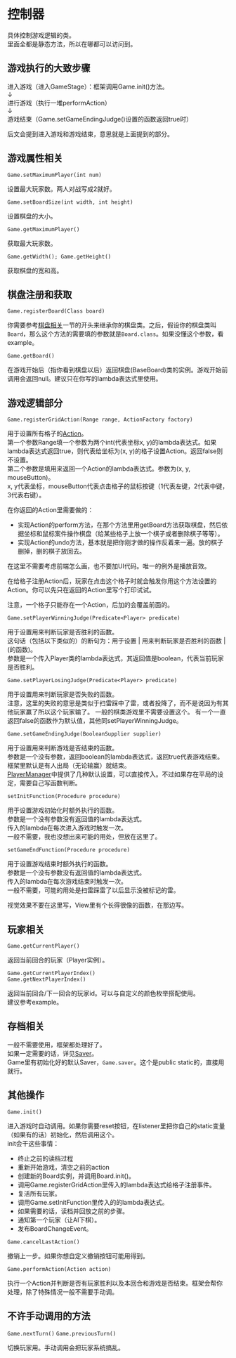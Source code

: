 # 控制器

具体控制游戏逻辑的类。  
里面全都是静态方法，所以在哪都可以访问到。

## 游戏执行的大致步骤

进入游戏（进入GameStage）：框架调用Game.init()方法。  
↓  
进行游戏（执行一堆performAction）  
↓  
游戏结束（Game.setGameEndingJudge()设置的函数返回true时）

后文会提到进入游戏和游戏结束，意思就是上面提到的部分。

## 游戏属性相关

`Game.setMaximumPlayer(int num)`

设置最大玩家数。两人对战写成2就好。

`Game.setBoardSize(int width, int height)`

设置棋盘的大小。

`Game.getMaximumPlayer()`

获取最大玩家数。

`Game.getWidth(); Game.getHeight()`

获取棋盘的宽和高。

## 棋盘注册和获取

`Game.registerBoard(Class board)`

你需要参考[棋盘相关](Board-Grid-and-Piece.md)一节的开头来继承你的棋盘类。之后，假设你的棋盘类叫`Board`，那么这个方法的需要填的参数就是`Board.class`。如果没懂这个参数，看example。

`Game.getBoard()`

在游戏开始后（指你看到棋盘以后）返回棋盘(BaseBoard)类的实例。游戏开始前调用会返回null。建议只在你写的lambda表达式里使用。

## 游戏逻辑部分

`Game.registerGridAction(Range range, ActionFactory factory)`

用于设置所有格子的[Action](Action-and-Event.md)。  
第一个参数Range填一个参数为两个int(代表坐标x, y)的lambda表达式。如果lambda表达式返回true，则代表给坐标为(x, y)的格子设置Action。返回false则不设置。  
第二个参数是填用来返回一个Action的lambda表达式。参数为(x, y, mouseButton)。  
x, y代表坐标，mouseButton代表点击格子的鼠标按键（1代表左键，2代表中键，3代表右键）。  

在你返回的Action里需要做的：
- 实现Action的perform方法，在那个方法里用getBoard方法获取棋盘，然后依据坐标和鼠标案件操作棋盘（给某些格子上放一个棋子或者删除棋子等等）。
- 实现Action的undo方法，基本就是把你刚才做的操作反着来一遍。放的棋子删掉，删的棋子放回去。

在这里不需要考虑前端怎么画，也不要加UI代码。唯一的例外是播放音效。

在给格子注册Action后，玩家在点击这个格子时就会触发你用这个方法设置的Action。你可以先只在返回的Action里写个打印试试。

注意，一个格子只能存在一个Action，后加的会覆盖前面的。

`Game.setPlayerWinningJudge(Predicate<Player> predicate)`  

用于设置用来判断玩家是否胜利的函数。   
这句话（包括以下类似的）的断句为：用于设置 | 用来判断玩家是否胜利的函数 | (的函数)。  
参数是一个传入Player类的lambda表达式，其返回值是boolean，代表当前玩家是否胜利。

`Game.setPlayerLosingJudge(Predicate<Player> predicate)`  

用于设置用来判断玩家是否失败的函数。  
注意，这里的失败的意思是类似于扫雷踩中了雷，或者投降了，而不是说因为有其他玩家赢了所以这个玩家输了。
一般的棋类游戏里不需要设置这个。
有一个一直返回false的函数作为默认值，其他同setPlayerWinningJudge。

`Game.setGameEndingJudge(BooleanSupplier supplier)`

用于设置用来判断游戏是否结束的函数。  
参数是一个没有参数，返回boolean的lambda表达式，返回true代表游戏结束。
框架里默认是有人出局（无论输赢）就结束。  
[PlayerManager](Player.md)中提供了几种默认设置，可以直接传入。不过如果存在平局的设定，需要自己写函数判断。

`setInitFunction(Procedure procedure)`

用于设置游戏初始化时额外执行的函数。  
参数是一个没有参数没有返回值的lambda表达式。  
传入的lambda在每次进入游戏时触发一次。  
一般不需要，我也没想出来可能的用处，但放在这里了。

`setGameEndFunction(Procedure procedure)`

用于设置游戏结束时额外执行的函数。  
参数是一个没有参数没有返回值的lambda表达式。  
传入的lambda在每次游戏结束时触发一次。  
一般不需要，可能的用处是扫雷踩雷了以后显示没被标记的雷。

视觉效果不要在这里写，View里有个长得很像的函数，在那边写。

## 玩家相关

`Game.getCurrentPlayer()`

返回当前回合的玩家（Player实例）。

`Game.getCurrentPlayerIndex()`  
`Game.getNextPlayerIndex()`

返回当前回合/下一回合的玩家id。可以与自定义的颜色枚举搭配使用。  
建议参考example。

## 存档相关

一般不需要使用，框架都处理好了。  
如果一定需要的话，详见[Saver](Save-and-Saver.md)。  
Game里有初始化好的默认Saver，`Game.saver`。这个是public static的，直接用就行。

## 其他操作

`Game.init()`

进入游戏时自动调用。如果你需要reset按钮，在listener里把你自己的static变量（如果有的话）初始化，然后调用这个。   
init会干这些事情：
- 终止之前的读档过程
- 重新开始游戏，清空之前的action
- 创建新的Board实例，并调用Board.init()。
- 调用Game.registerGridAction里传入的lambda表达式给格子注册事件。
- 复活所有玩家。
- 调用Game.setInitFunction里传入的的lambda表达式。
- 如果需要的话，读档并回放之前的步骤。
- 通知第一个玩家（让AI下棋）。
- 发布BoardChangeEvent。

`Game.cancelLastAction()`

撤销上一步。如果你想自定义撤销按钮可能用得到。

`Game.performAction(Action action)`

执行一个Action并判断是否有玩家胜利以及本回合和游戏是否结束。框架会帮你处理，除了特殊情况一般不需要手动调。

## 不许手动调用的方法

`Game.nextTurn()`
`Game.previousTurn()`

切换玩家用。手动调用会把玩家系统搞乱。